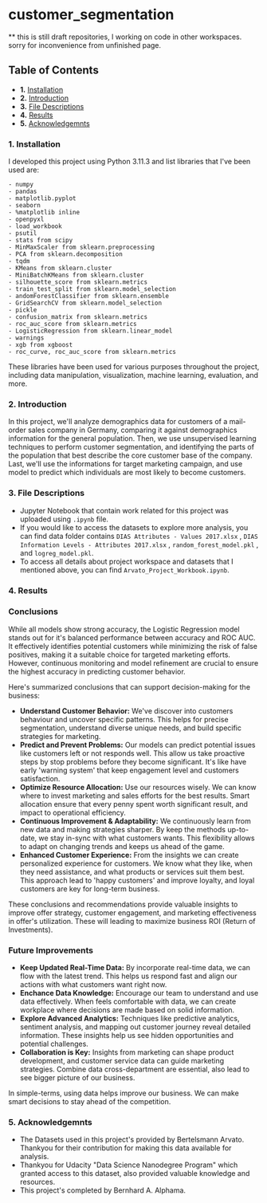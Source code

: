 # customer_segmentation

** this is still draft repositories, I working on code in other workspaces.
sorry for inconvenience from unfinished page.

## Table of Contents

- **1.** [Installation](#1.)
- **2.** [Introduction](#2.)
- **3.** [File Descriptions](#3.)
- **4.** [Results](#4.)
- **5.** [Acknowledgemnts](#5.)

### 1. Installation <a name="1."></a>

I developed this project using Python 3.11.3 and list libraries that I've been used are:

    - numpy
    - pandas
    - matplotlib.pyplot
    - seaborn
    - %matplotlib inline
    - openpyxl
    - load_workbook
    - psutil
    - stats from scipy
    - MinMaxScaler from sklearn.preprocessing
    - PCA from sklearn.decomposition
    - tqdm
    - KMeans from sklearn.cluster
    - MiniBatchKMeans from sklearn.cluster
    - silhouette_score from sklearn.metrics
    - train_test_split from sklearn.model_selection
    - andomForestClassifier from sklearn.ensemble
    - GridSearchCV from sklearn.model_selection
    - pickle
    - confusion_matrix from sklearn.metrics
    - roc_auc_score from sklearn.metrics
    - LogisticRegression from sklearn.linear_model
    - warnings
    - xgb from xgboost
    - roc_curve, roc_auc_score from sklearn.metrics

These libraries have been used for various purposes throughout the project, including data manipulation, visualization, machine learning, evaluation, and more.

### 2. Introduction <a name="2."></a>

In this project, we'll analyze demographics data for customers of a mail-order sales company in Germany, comparing it against demographics information for the general population. Then, we use unsupervised learning techniques to perform customer segmentation, and identifying the parts of the population that best describe the core customer base of the company. Last, we'll use the informations for target marketing campaign, and use model to predict which individuals are most likely to become customers.

### 3. File Descriptions <a name="3."></a>

- Jupyter Notebook that contain work related for this project was uploaded using `.ipynb` file.
- If you would like to access the datasets to explore more analysis, you can find data folder contains `DIAS Attributes - Values 2017.xlsx` , `DIAS Information Levels - Attributes 2017.xlsx` , `random_forest_model.pkl` , and `logreg_model.pkl`.
- To access all details about project workspace and datasets that I mentioned above, you can find `Arvato_Project_Workbook.ipynb`.

### 4. Results  <a name="4."></a>

### Conclusions

While all models show strong accuracy, the Logistic Regression model stands out for it's balanced performance between accuracy and ROC AUC. It effectively identifies potential customers while minimizing the risk of false positives, making it a suitable choice for targeted marketing efforts. However, continuous monitoring and model refinement are crucial to ensure the highest accuracy in predicting customer behavior.

Here's summarized conclusions that can support decision-making for the business:

- **Understand Customer Behavior:** We've discover into customers behaviour and uncover specific patterns. This helps for precise segmentation, understand diverse unique needs, and build specific strategies for marketing.
- **Predict and Prevent Problems:** Our models can predict potential issues like customers left or not responds well. This allow us take proactive steps by stop problems before they become significant. It's like have early 'warning system' that keep engagement level and customers satisfaction.
- **Optimize Resource Allocation:** Use our resources wisely. We can know where to invest marketing and sales efforts for the best results. Smart allocation ensure that every penny spent worth significant result, and impact to operational efficiency.
- **Continuous Improvement & Adaptability:** We continuously learn from new data and making strategies sharper. By keep the methods up-to-date, we stay in-sync with what customers wants. This flexibility allows to adapt on changing trends and keeps us ahead of the game.
- **Enhanced Customer Experience:** From the insights we can create personalized experience for customers. We know what they like, when they need assistance, and what products or services suit them best. This approach lead to 'happy customers' and improve loyalty, and loyal customers are key for long-term business.

These conclusions and recommendations provide valuable insights to improve offer strategy, customer engagement, and marketing effectiveness in offer's utilization. These will leading to maximize business ROI (Return of Investments).

### Future Improvements

- **Keep Updated Real-Time Data:** By incorporate real-time data, we can flow with the latest trend. This helps us respond fast and align our actions with what customers want right now.
- **Enchance Data Knowledge:** Encourage our team to understand and use data effectively. When feels comfortable with data, we can create workplace where decisions are made based on solid information.
- **Explore Advanced Analytics:** Techniques like predictive analytics, sentiment analysis, and mapping out customer journey reveal detailed information. These insights help us see hidden opportunities and potential challenges.
- **Collaboration is Key:** Insights from marketing can shape product development, and customer service data can guide marketing strategies. Combine data cross-department are essential, also lead to see bigger picture of our business.

In simple-terms, using data helps improve our business. We can make smart decisions to stay ahead of the competition.

### 5. Acknowledgemnts <a name="5."></a>

- The Datasets used in this project's provided by Bertelsmann Arvato. Thankyou for their contribution for making this data available for analysis.
- Thankyou for Udacity "Data Science Nanodegree Program" which granted access to this dataset, also provided valuable knowledge and resources.
- This project's completed by Bernhard A. Alphama.


